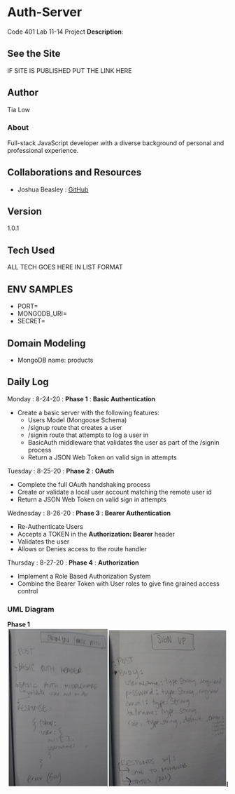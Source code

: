# Auth-Server
Code 401 Lab 11-14 Project
**Description**: 

## See the Site
IF SITE IS PUBLISHED PUT THE LINK HERE

## Author
Tia Low

### About
Full-stack JavaScript developer with a diverse background of personal and professional experience.

## Collaborations and Resources
- Joshua Beasley : [GitHub](https://github.com/beasleyDOTcom)


## Version
1.0.1

## Tech Used
ALL TECH GOES HERE IN LIST FORMAT

## ENV SAMPLES
- PORT=
- MONGODB_URI=
- SECRET=

## Domain Modeling
- MongoDB name: products

## Daily Log
Monday : 8-24-20 : **Phase 1** : **Basic Authentication**
- Create a basic server with the following features:
  - Users Model (Mongoose Schema)
  - /signup route that creates a user
  - /signin route that attempts to log a user in
  - BasicAuth middleware that validates the user as part of the /signin process
  - Return a JSON Web Token on valid sign in attempts

Tuesday : 8-25-20 : **Phase 2** : **OAuth**
- Complete the full OAuth handshaking process
- Create or validate a local user account matching the remote user id
- Return a JSON Web Token on valid sign in attempts

Wednesday : 8-26-20 : **Phase 3** : **Bearer Authentication**
- Re-Authenticate Users
- Accepts a TOKEN in the **Authorization: Bearer** header
- Validates the user
- Allows or Denies access to the route handler

Thursday : 8-27-20 : **Phase 4** : **Authorization**
- Implement a Role Based Authorization System
- Combine the Bearer Token with User roles to give fine grained access control

<!-- ### Swagger Hub Documentation
https://app.swaggerhub.com/apis/TiaLow/online-store/0.1#/info -->

### UML Diagram
**Phase 1**![UML Diagram](./img/UML3.png)